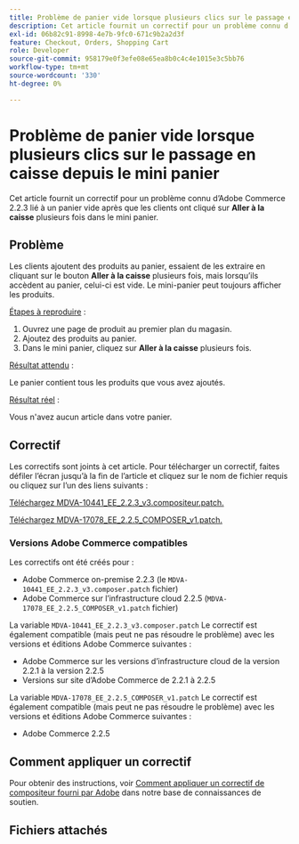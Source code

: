 ```yaml
---
title: Problème de panier vide lorsque plusieurs clics sur le passage en caisse depuis le mini panier
description: Cet article fournit un correctif pour un problème connu d’Adobe Commerce 2.2.3 lié au fait qu’un panier est vide lorsque les clients cliquent plusieurs fois sur **Atteindre le passage en caisse** dans le mini panier.
exl-id: 06b82c91-8998-4e7b-9fc0-671c9b2a2d3f
feature: Checkout, Orders, Shopping Cart
role: Developer
source-git-commit: 958179e0f3efe08e65ea8b0c4c4e1015e3c5bb76
workflow-type: tm+mt
source-wordcount: '330'
ht-degree: 0%

---
```


# Problème de panier vide lorsque plusieurs clics sur le passage en caisse depuis le mini panier

Cet article fournit un correctif pour un problème connu d’Adobe Commerce 2.2.3 lié à un panier vide après que les clients ont cliqué sur **Aller à la caisse** plusieurs fois dans le mini panier.

## Problème

Les clients ajoutent des produits au panier, essaient de les extraire en cliquant sur le bouton **Aller à la caisse** plusieurs fois, mais lorsqu’ils accèdent au panier, celui-ci est vide. Le mini-panier peut toujours afficher les produits.

<u>Étapes à reproduire</u> :

1. Ouvrez une page de produit au premier plan du magasin.
1. Ajoutez des produits au panier.
1. Dans le mini panier, cliquez sur **Aller à la caisse** plusieurs fois.

<u>Résultat attendu</u> :

Le panier contient tous les produits que vous avez ajoutés.

<u>Résultat réel</u> :

Vous n&#39;avez aucun article dans votre panier.

## Correctif

Les correctifs sont joints à cet article. Pour télécharger un correctif, faites défiler l’écran jusqu’à la fin de l’article et cliquez sur le nom de fichier requis ou cliquez sur l’un des liens suivants :

[Téléchargez MDVA-10441\_EE\_2.2.3\_v3.compositeur.patch.](assets/MDVA-10441_EE_2.2.3_v3.composer.patch.zip)

[Téléchargez MDVA-17078\_EE\_2.2.5\_COMPOSER\_v1.patch.](assets/MDVA-17078_EE_2.2.5_COMPOSER_v1.patch.zip)

### Versions Adobe Commerce compatibles

Les correctifs ont été créés pour :

* Adobe Commerce on-premise 2.2.3 (le `MDVA-10441_EE_2.2.3_v3.composer.patch` fichier)
* Adobe Commerce sur l’infrastructure cloud 2.2.5 (`MDVA-17078_EE_2.2.5_COMPOSER_v1.patch` fichier)

La variable `MDVA-10441_EE_2.2.3_v3.composer.patch` Le correctif est également compatible (mais peut ne pas résoudre le problème) avec les versions et éditions Adobe Commerce suivantes :

* Adobe Commerce sur les versions d’infrastructure cloud de la version 2.2.1 à la version 2.2.5
* Versions sur site d’Adobe Commerce de 2.2.1 à 2.2.5

La variable `MDVA-17078_EE_2.2.5_COMPOSER_v1.patch` Le correctif est également compatible (mais peut ne pas résoudre le problème) avec les versions et éditions Adobe Commerce suivantes :

* Adobe Commerce 2.2.5

## Comment appliquer un correctif

Pour obtenir des instructions, voir [Comment appliquer un correctif de compositeur fourni par Adobe](/help/how-to/general/how-to-apply-a-composer-patch-provided-by-magento.md) dans notre base de connaissances de soutien.

## Fichiers attachés
